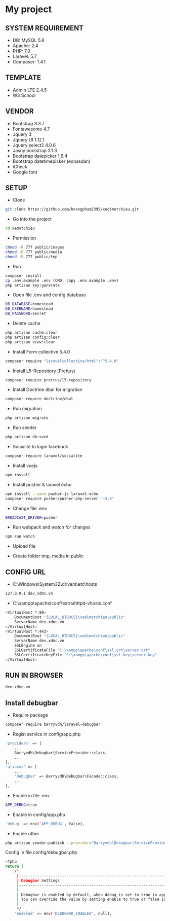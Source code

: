 # My project

## SYSTEM REQUIREMENT

* DB: MySQL 5.6 
* Apache: 2.4 
* PHP: 7.0
* Laravel: 5.7 
* Composer: 1.4.1

## TEMPLATE

* Admin LTE 2.4.5
* W3 School

## VENDOR

* Bootstrap 3.3.7 
* Fontawesome 4.7
* Jquery 3
* Jquery UI 1.12.1
* Jquery select2 4.0.6
* Jasny bootstrap 3.1.3
* Bootstrap datepicker 1.6.4
* Bootstrap datetimepicker (eonasdan)
* iCheck
* Google font

## SETUP

* Clone
```bash
git clone https://github.com/hoangpham2395/xedimotchieu.git
```

* Go into the project
```bash
cd xemotchieu
```

* Permission
```bash
chmod -R 777 public/images
chmod -R 777 public/media
chmod -R 777 public/tmp
```

* Run
```bash
composer install
cp .env.example .env (CMD: copy .env.example .env)
php artisan key:generate
```

* Open file .env and config database
```bash
DB_DATABASE=homestead
DB_USERNAME=homestead
DB_PASSWORD=secret
```

* Delete cache
```bash
php artisan cache:clear
php artisan config:clear
php artisan view:clear
```

* Install Form collective 5.4.0
```bash
composer require "laravelcollective/html":"^5.4.0"
```

* Install L5-Repository (Prettus)
```bash
composer require prettus/l5-repository
```

* Install Doctrine dbal for migration
```bash
composer require doctrine/dbal
```

* Run migration
```bash
php artisan migrate
```

* Run seeder
```bash
php artisan db:seed
```

* Socialite to login facebook
```bash
composer require laravel/socialite
```

* Install vuejs
```bash
npm install
```

* Install pusher & laravel echo
```bash
npm install --save pusher-js laravel-echo
composer require pusher/pusher-php-server "~3.0"
```

* Change file .env
```bash
BROADCAST_DRIVER=pusher
```

* Run webpack and watch for changes
```bash
npm run watch
```

* Upload file
- Create folder tmp, media in public

## CONFIG URL

* C:\Windows\System32\drivers\etc\hosts
```bash 
127.0.0.1 dev.xdmc.vn
```

* C:\xampp\apache\conf\extra\httpd-vhosts.conf
```bash 
<VirtualHost *:80>
    DocumentRoot "{LOCAL_HTDOCS}\xedimotchieu\public"
    ServerName dev.xdmc.vn
</VirtualHost>
<VirtualHost *:443>
    DocumentRoot "{LOCAL_HTDOCS}\xedimotchieu\public"
    ServerName dev.xdmc.vn
    SSLEngine on
    SSLCertificateFile "C:\xampp\apache\conf\ssl.crt\server.crt"
    SSLCertificateKeyFile "C:\xampp\apache\conf\ssl.key\server.key"
</VirtualHost>
```

## RUN IN BROWSER

```bash 
dev.xdmc.vn
```

## Install debugbar
* Require package
```bash
composer require barryvdh/laravel-debugbar
```

* Regist service in config/app.php
```bash
'providers' => [
	...
	Barryvdh\Debugbar\ServiceProvider::class,
	...
],
'aliases' => [
	...
	'Debugbar' => Barryvdh\Debugbar\Facade::class,
	...
],
```

* Enable in file .env
```bash
APP_DEBUG=true
```

* Enable in config/app.php
```bash
'debug' => env('APP_DEBUG', false),
```

* Enable other 
```bash
php artisan vendor:publish --provider="Barryvdh\Debugbar\ServiceProvider"
```
Config in file config/debugbar.php
```bash
<?php
return [
    /*
     |--------------------------------------------------------------------------
     | Debugbar Settings
     |--------------------------------------------------------------------------
     |
     | Debugbar is enabled by default, when debug is set to true in app.php.
     | You can override the value by setting enable to true or false instead of null.
     |
     */
    'enabled' => env('DEBUGBAR_ENABLED', null),
```
